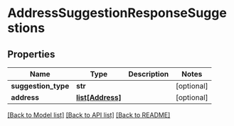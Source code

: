 # AddressSuggestionResponseSuggestions

## Properties
Name | Type | Description | Notes
------------ | ------------- | ------------- | -------------
**suggestion_type** | **str** |  | [optional] 
**address** | [**list[Address]**](Address.md) |  | [optional] 

[[Back to Model list]](../README.md#documentation-for-models) [[Back to API list]](../README.md#documentation-for-api-endpoints) [[Back to README]](../README.md)


